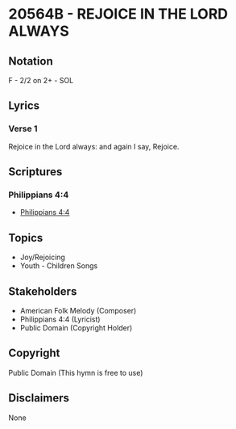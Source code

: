 # 20564B - REJOICE IN THE LORD ALWAYS

## Notation

F - 2/2 on 2+ - SOL

## Lyrics

### Verse 1

Rejoice in the Lord always: and again I say, Rejoice.


## Scriptures

### Philippians 4:4

- [Philippians 4:4](https://www.biblegateway.com/passage/?search=Philippians%204%3A4)


## Topics

- Joy/Rejoicing
- Youth - Children Songs

## Stakeholders

- American Folk Melody (Composer)
- Philippians 4:4 (Lyricist)
- Public Domain (Copyright Holder)

## Copyright

Public Domain
(This hymn is free to use)

## Disclaimers

None

